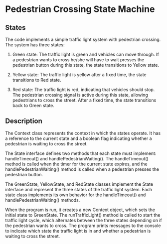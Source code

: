 # Pedestrian Crossing State Machine

## States
The code implements a simple traffic light system with pedestrian crossing. The system has three states:

1. Green state: The traffic light is green and vehicles can move through. If a pedestrian wants to cross he/she will have to wait presses the pedestrian button during this state, the state transitions to Yellow state.

2. Yellow state: The traffic light is yellow after a fixed time, the state transitions to Red state.

3. Red state: The traffic light is red, indicating that vehicles should stop. The pedestrian crossing signal is active during this state, allowing pedestrians to cross the street. After a fixed time, the state transitions back to Green state.

## Description

The Context class represents the context in which the states operate. It has a reference to the current state and a boolean flag indicating whether a pedestrian is waiting to cross the street.

The State interface defines two methods that each state must implement: handleTimeout() and handlePedestrianWaiting(). The handleTimeout() method is called when the timer for the current state expires, and the handlePedestrianWaiting() method is called when a pedestrian presses the pedestrian button.

The GreenState, YellowState, and RedState classes implement the State interface and represent the three states of the traffic light system. Each state class implements its own behavior for the handleTimeout() and handlePedestrianWaiting() methods.

When the program is run, it creates a new Context object, which sets the initial state to GreenState. The runTrafficLight() method is called to start the traffic light cycle, which alternates between the three states depending on if the pedestrian wants to cross. The program prints messages to the console to indicate which state the traffic light is in and whether a pedestrian is waiting to cross the street.
